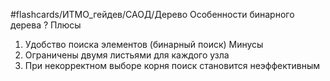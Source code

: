 #flashcards/ИТМО_гейдев/САОД/Дерево
Особенности бинарного дерева
?
Плюсы
1. Удобство поиска элементов (бинарный поиск)
Минусы
1. Ограничены двумя листьями для каждого узла
2. При некорректном выборе корня поиск становится неэффективным
